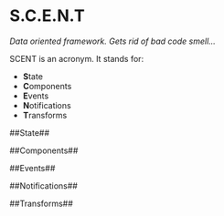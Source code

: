 S.C.E.N.T
=========

*Data oriented framework. Gets rid of bad code smell...*


SCENT is an acronym. It stands for:

+ **S**tate
+ **C**omponents
+ **E**vents
+ **N**otifications
+ **T**ransforms
 
##State##

##Components##

##Events##

##Notifications##

##Transforms##
